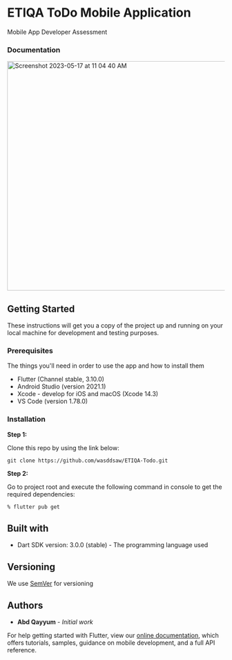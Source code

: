 # ETIQA ToDo Mobile Application
Mobile App Developer Assessment

### Documentation

<img width="530" alt="Screenshot 2023-05-17 at 11 04 40 AM" src="https://github.com/wasddsaw/ETIQA-Todo/assets/23319632/86079f9c-75c1-4d1d-81d7-f187d5ca08fe">

## Getting Started

These instructions will get you a copy of the project up and running on your local machine for development and testing purposes.

### Prerequisites

The things you'll need in order to use the app and how to install them

* Flutter (Channel stable, 3.10.0)
* Android Studio (version 2021.1)
* Xcode - develop for iOS and macOS (Xcode 14.3)
* VS Code (version 1.78.0)

### Installation

**Step 1:**

Clone this repo by using the link below:

```
git clone https://github.com/wasddsaw/ETIQA-Todo.git
```

**Step 2:**

Go to project root and execute the following command in console to get the required dependencies: 

```zsh
% flutter pub get
```

## Built with

* Dart SDK version: 3.0.0 (stable) - The programming language used

## Versioning

We use [SemVer](https://semver.org/) for versioning

## Authors

* **Abd Qayyum** - *Initial work*

For help getting started with Flutter, view our
[online documentation](https://flutter.dev/docs), which offers tutorials,
samples, guidance on mobile development, and a full API reference.
